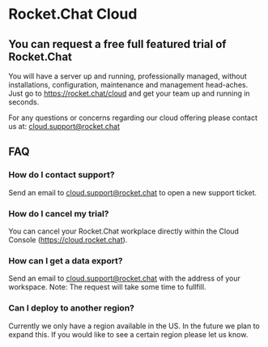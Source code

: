 # Rocket.Chat Cloud

## You can request a free full featured trial of Rocket.Chat

You will have a server up and running, professionally managed, without installations, configuration, maintenance and management head-aches. Just go to <https://rocket.chat/cloud> and get your team up and running in seconds.

For any questions or concerns regarding our cloud offering please contact us at: cloud.support@rocket.chat

## FAQ

### How do I contact support?

Send an email to cloud.support@rocket.chat to open a new support ticket.

### How do I cancel my trial?

You can cancel your Rocket.Chat workplace directly within the Cloud Console (<https://cloud.rocket.chat>).

### How can I get a data export?

Send an email to cloud.support@rocket.chat with the  address of your workspace.  Note: The request will take some time to fullfill.

### Can I deploy to another region?

Currently we only have a region available in the US.  In the future we plan to expand this.  If you would like to see a certain region please let us know.
